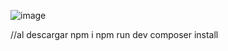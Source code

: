 ![image](https://user-images.githubusercontent.com/55782974/163437904-dfe9703e-cf2a-4536-bd85-ddd1de44e3e1.png)


//al descargar
npm i
npm run dev
composer install

